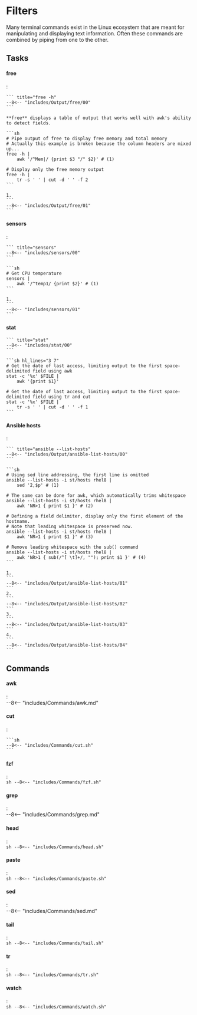# Filters

Many terminal commands exist in the Linux ecosystem that are meant for manipulating and displaying text information. 
Often these commands are combined by piping from one to the other.




## Tasks

#### free
:   

    ``` title="free -h"
    --8<-- "includes/Output/free/00"
    ```

    **free** displays a table of output that works well with awk's ability to detect fields.

    ```sh
    # Pipe output of free to display free memory and total memory
    # Actually this example is broken because the column headers are mixed up...
    free -h | 
        awk '/^Mem|/ {print $3 "/" $2}' # (1)

    # Display only the free memory output
    free -h | 
        tr -s ' ' | cut -d ' ' -f 2
    ```

    1. 
    ```
    --8<-- "includes/Output/free/01"
    ```

#### sensors
:   

    ``` title="sensors"
    --8<-- "includes/sensors/00"
    ```

    ```sh
    # Get CPU temperature
    sensors | 
        awk '/^temp1/ {print $2}' # (1)
    ```

    1. 
    ```
    --8<-- "includes/sensors/01"
    ```

#### stat

    ``` title="stat"
    --8<-- "includes/stat/00"
    ```

    ```sh hl_lines="3 7"
    # Get the date of last access, limiting output to the first space-delimited field using awk
    stat -c '%x' $FILE | 
        awk '{print $1}'

    # Get the date of last access, limiting output to the first space-delimited field using tr and cut
    stat -c '%x' $FILE | 
        tr -s ' ' | cut -d ' ' -f 1
    ```

#### Ansible hosts
:   

    ``` title="ansible --list-hosts"
    --8<-- "includes/Output/ansible-list-hosts/00"
    ```

    ```sh
    # Using sed line addressing, the first line is omitted
    ansible --list-hosts -i st/hosts rhel8 | 
        sed '2,$p' # (1)

    # The same can be done for awk, which automatically trims whitespace
    ansible --list-hosts -i st/hosts rhel8 | 
        awk 'NR>1 { print $1 }' # (2)

    # Defining a field delimiter, display only the first element of the hostname. 
    # Note that leading whitespace is preserved now.
    ansible --list-hosts -i st/hosts rhel8 | 
        awk 'NR>1 { print $1 }' # (3)

    # Remove leading whitespace with the sub() command
    ansible --list-hosts -i st/hosts rhel8 | 
        awk 'NR>1 { sub(/^[ \t]+/, ""); print $1 }' # (4)
    ```

    1. 
    ```
    --8<-- "includes/Output/ansible-list-hosts/01"
    ```
    2. 
    ```
    --8<-- "includes/Output/ansible-list-hosts/02"
    ```
    3. 
    ```
    --8<-- "includes/Output/ansible-list-hosts/03"
    ```
    4. 
    ```
    --8<-- "includes/Output/ansible-list-hosts/04"
    ```

## Commands


#### awk
:   
    --8<-- "includes/Commands/awk.md"

#### cut
:   

    ```sh
    --8<-- "includes/Commands/cut.sh"
    ```

#### fzf
:   
    ```sh
    --8<-- "includes/Commands/fzf.sh"
    ```

#### grep
:   
    --8<-- "includes/Commands/grep.md"

#### head
:   
    ```sh
    --8<-- "includes/Commands/head.sh"
    ```

#### paste
:   
    ```sh
    --8<-- "includes/Commands/paste.sh"
    ```

#### sed
:   
    --8<-- "includes/Commands/sed.md"

#### tail
:   
    ```sh
    --8<-- "includes/Commands/tail.sh"
    ```

#### tr
:   
    ```sh
    --8<-- "includes/Commands/tr.sh"
    ```

#### watch
:   
    ```sh
    --8<-- "includes/Commands/watch.sh"
    ```
